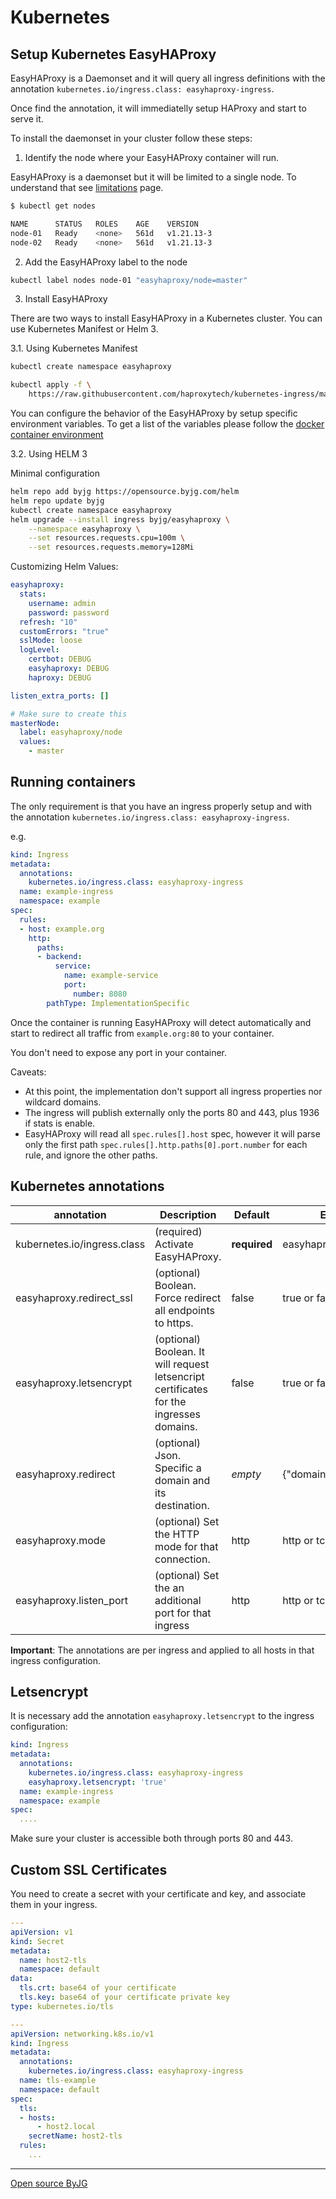 # Kubernetes

## Setup Kubernetes EasyHAProxy

EasyHAProxy is a Daemonset and it will query all ingress definitions with the annotation `kubernetes.io/ingress.class: easyhaproxy-ingress`.

Once find the annotation, it will immediatelly setup HAProxy and start to serve it.

To install the daemonset in your cluster follow these steps:

1. Identify the node where your EasyHAProxy container will run.

EasyHAProxy is a daemonset but it will be limited to a single node. To understand that see [limitations](limitations.md) page.

```bash
$ kubectl get nodes

NAME      STATUS   ROLES    AGE    VERSION
node-01   Ready    <none>   561d   v1.21.13-3
node-02   Ready    <none>   561d   v1.21.13-3
```

2. Add the EasyHAProxy label to the node

```bash
kubectl label nodes node-01 "easyhaproxy/node=master"
```

3. Install EasyHAProxy

There are two ways to install EasyHAProxy in a Kubernetes cluster. You can use Kubernetes Manifest or Helm 3.

3.1. Using Kubernetes Manifest

```bash
kubectl create namespace easyhaproxy

kubectl apply -f \
    https://raw.githubusercontent.com/haproxytech/kubernetes-ingress/master/deploy/haproxy-ingress-daemonset.yaml
```

You can configure the behavior of the EasyHAProxy by setup specific environment variables. To get a list of the variables please follow the [docker container environment](docker-environment.md)

3.2. Using HELM 3

Minimal configuration

```bash
helm repo add byjg https://opensource.byjg.com/helm
helm repo update byjg
kubectl create namespace easyhaproxy
helm upgrade --install ingress byjg/easyhaproxy \
    --namespace easyhaproxy \
    --set resources.requests.cpu=100m \
    --set resources.requests.memory=128Mi
```

Customizing Helm Values:

```yaml
easyhaproxy:
  stats:
    username: admin
    password: password
  refresh: "10"
  customErrors: "true"
  sslMode: loose
  logLevel:
    certbot: DEBUG
    easyhaproxy: DEBUG
    haproxy: DEBUG

listen_extra_ports: []

# Make sure to create this
masterNode:
  label: easyhaproxy/node
  values: 
    - master
```

## Running containers

The only requirement is that you have an ingress properly setup and with the annotation `kubernetes.io/ingress.class: easyhaproxy-ingress`.

e.g.

```yaml
kind: Ingress
metadata:
  annotations:
    kubernetes.io/ingress.class: easyhaproxy-ingress
  name: example-ingress
  namespace: example
spec:
  rules:
  - host: example.org
    http:
      paths:
      - backend:
          service:
            name: example-service
            port:
              number: 8080
        pathType: ImplementationSpecific
```

Once the container is running EasyHAProxy will detect automatically and start to redirect all traffic from `example.org:80` to your container.

You don't need to expose any port in your container.

Caveats:

- At this point, the implementation don't support all ingress properties nor wildcard domains.
- The ingress will publish externally only the ports 80 and 443, plus 1936 if stats is enable.
- EasyHAProxy will read all `spec.rules[].host` spec, however it will parse only the first path `spec.rules[].http.paths[0].port.number` for each rule, and ignore the other paths.

## Kubernetes annotations

| annotation                  | Description                                                                             | Default      | Example      |
|-----------------------------|-----------------------------------------------------------------------------------------|--------------|--------------|
| kubernetes.io/ingress.class | (required) Activate EasyHAProxy.                                                        | **required** | easyhaproxy-ingress
| easyhaproxy.redirect_ssl    | (optional) Boolean. Force redirect all endpoints to https.                              | false        | true or false
| easyhaproxy.letsencrypt     | (optional) Boolean. It will request letsencript certificates for the ingresses domains. | false        | true or false
| easyhaproxy.redirect        | (optional) Json. Specific a domain and its destination.                                 | *empty*      | {"domain":"redirect_url"}
| easyhaproxy.mode            | (optional) Set the HTTP mode for that connection.                                       | http         | http or tcp
| easyhaproxy.listen_port     | (optional) Set the an additional port for that ingress                                  | http         | http or tcp

**Important**: The annotations are per ingress and applied to all hosts in that ingress configuration.

## Letsencrypt

It is necessary add the annotation `easyhaproxy.letsencrypt` to the ingress configuration:

```yaml
kind: Ingress
metadata:
  annotations:
    kubernetes.io/ingress.class: easyhaproxy-ingress
    easyhaproxy.letsencrypt: 'true'
  name: example-ingress
  namespace: example
spec:
  ....
```

Make sure your cluster is accessible both through ports 80 and 443.

## Custom SSL Certificates

You need to create a secret with your certificate and key, and associate them in your ingress.

```yaml
---
apiVersion: v1
kind: Secret
metadata:
  name: host2-tls
  namespace: default
data:
  tls.crt: base64 of your certificate
  tls.key: base64 of your certificate private key
type: kubernetes.io/tls

---
apiVersion: networking.k8s.io/v1
kind: Ingress
metadata:
  annotations:
    kubernetes.io/ingress.class: easyhaproxy-ingress
  name: tls-example
  namespace: default
spec:
  tls:
  - hosts:
      - host2.local
    secretName: host2-tls
  rules:
    ...
```




----
[Open source ByJG](http://opensource.byjg.com)
